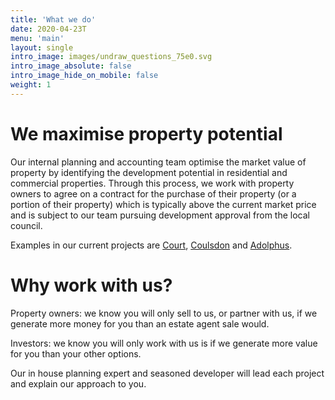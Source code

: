 ```yaml
---
title: 'What we do'
date: 2020-04-23T
menu: 'main'
layout: single
intro_image: images/undraw_questions_75e0.svg
intro_image_absolute: false
intro_image_hide_on_mobile: false
weight: 1
---
```


# We maximise property potential

Our internal planning and accounting team optimise the market value of property by identifying the development potential in residential and commercial properties. Through this process, we work with property owners to agree on a contract for the purchase of their property (or a portion of their property) which is typically above the current market price and is subject to our team pursuing development approval from the local council.

Examples in our current projects are [Court](/services/court/), [Coulsdon](/services/coulsdon-court/) and [Adolphus](/services/riesco/).

# Why work with us?

Property owners: we know you will only sell to us, or partner with us, if we generate more money for you than an estate agent sale would.

Investors: we know you will only work with us is if we generate more value for you than your other options.

Our in house planning expert and seasoned developer will lead each project and explain our approach to you.
